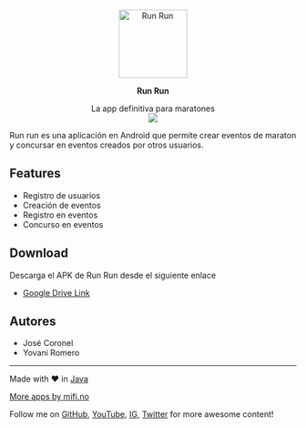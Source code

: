 <div align="center">
	<br>
  <p><a href="#"><img src="" width="120" alt="Run Run" /></a></p>
  <p><b>Run Run</b></p>
  La app definitiva para maratones
	<br>
  <img src="https://github.com/mifi/lossless-cut/workflows/Build/release/badge.svg" />

</div>


Run run es una aplicación en Android que permite crear eventos de maraton y concursar en eventos creados por otros usuarios.
## Features
- Registro de usuarios
- Creación de eventos
- Registro en eventos
- Concurso en eventos

## Download
Descarga el APK de Run Run desde el siguiente enlace
- [Google Drive Link](https://drive.google.com/file/d/149W9KjSMQLioAObxpmrPT4SQ-ZvqNZfY/view?usp=sharing)

## Autores
- José Coronel
- Yovani Romero

---

Made with ❤️ in [Java](https://www.java.com/es/)

[More apps by mifi.no](https://mifi.no/)

Follow me on [GitHub](https://github.com/mifi/), [YouTube](https://www.youtube.com/channel/UC6XlvVH63g0H54HSJubURQA), [IG](https://www.instagram.com/mifi.no/), [Twitter](https://twitter.com/mifi_no) for more awesome content!
